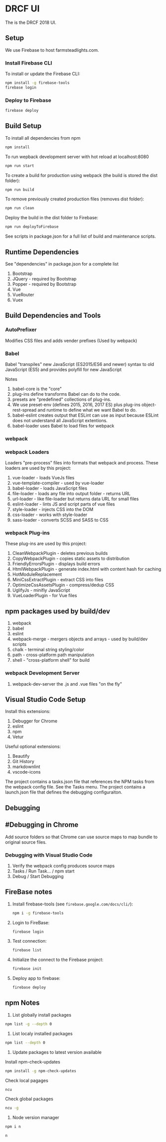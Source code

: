 # DRCF UI

The is the DRCF 2018 UI.

## Setup

We use Firebase to host farmsteadlights.com.

### Install Firebase CLI

To install or update the Firebase CLI:

``` bash
npm install -g firebase-tools
firebase login
```

### Deploy to Firebase

``` bash
firebase deploy
```

## Build Setup

To install all dependencies from npm

``` bash
npm install
```

To run wepback development server with hot reload at localhost:8080

``` bash
npm run start
```

To create a build for production using webpack (the build is stored the dist folder):

``` bash
npm run build
```

To remove previously created production files (removes dist folder):

``` bash
npm run clean

```

Deploy the build in the dist folder to Firebase:

``` bash
npm run deployToFirebase
```

See scripts in package.json for a full list of build and maintenance scripts.

## Runtime Dependencies

See "dependencies" in package.json for a complete list

1. Bootstrap
1. JQuery - required by Bootstrap
1. Popper - required by Bootstrap
1. Vue
1. VueRouter
1. Vuex

## Build Dependencies and Tools

### AutoPrefixer

Modifies CSS files and adds vender prefixes
(Used by webpack)

### Babel

Babel "transpiles" new JavaScript (ES2015/ES6 and newer) syntax to old JavaScript (ES5) and provides polyfill for new JavaScript

Notes

1. babel-core is the "core"
1. plug-ins define transforms Babel can do to the code.
1. presets are "predefined" collections of plug-ins.
1. We use preset-env (defines 2015, 2016, 2017 ES) plus plug-ins object-rest-spread and runtime to define what we want Babel to do.
1. babel-eslint creates output that ESLint can use as input because ESLint does not understand all JavaScript extentions.
1. babel-loader uses Babel to load files for webpack

### webpack

### webpack Loaders

Loaders "pre-process" files into formats that webpack and process.
These loaders are used by this project:

1. vue-loader - loads VueJs files
1. vue-template-compiler - used by vue-loader
1. babel-loader - loads JavaScript files
1. file-loader - loads any file into output folder - returns URL
1. url-loader - like file-loader but returns data URL for small files
1. eslint-loader - lints JS and script parts of vue files
1. style-loader - injects CSS into the DOM
1. css-loader - works with style-loader
1. sass-loader - converts SCSS and SASS to CSS

### webpack Plug-ins

These plug-ins are used by this project:

1. CleanWebpackPlugin - deletes previous builds
1. CopyWebpackPlugin - copies static assets to distribution
1. FriendlyErrorsPlugin - displays build errors
1. HtmlWebpackPlugin - generate index.html with content hash for caching
1. HotModuleReplacement
1. MiniCssExtractPlugin - extract CSS into files
1. OptimizeCssAssetsPlugin - compress/dedup CSS
1. UglifyJs - minifiy JavaScript
1. VueLoaderPlugin - for Vue files

## npm packages used by build/dev

1. webpack
1. babel
1. eslint
1. webpack-merge - mergers objects and arrays - used by build/dev scripts
1. chalk - terminal string styling/color
1. path - cross-platform path manipulation
1. shell - "cross-platform shell" for build

### webpack Development Server

1. webpack-dev-server the .js and .vue files "on the fly"

## Visual Studio Code Setup

Install this extensions:

1. Debugger for Chrome
1. eslint
1. npm
1. Vetur

Useful optional extensions:

1. Beautify
1. Git History
1. markdownlint
1. vscode-icons

The project contains a tasks.json file that references the NPM tasks from the webpack config file.  See the Tasks menu.
The project contains a launch.json file that defines the debugging configuraiton.

## Debugging

## #Debugging in Chrome

Add source folders so that Chrome can use source maps to map bundle to original source files.

### Debugging with Visual Studio Code

1. Verify the webpack config produces source maps
1. Tasks / Run Task... / npm start
1. Debug / Start Debugging

## FireBase notes

1. Install firebase-tools (see `firebase.google.com/docs/cli/`):

    ``` bash
    npm i -g firebase-tools
    ```

1. Login to FireBase:

   ``` bash
   firebase login
   ```

1. Test connection:

   ``` bash
   firebase list
   ```

1. Initialize the connect to the Firebase project:

   ``` bash
   firebase init
   ```

1. Deploy app to firebase:

   ``` bash
   firebase deploy
   ```

## npm Notes

1. List globally install packages

  ``` bash
  npm list -g --depth 0
  ````

1. List localy installed packages

  ``` bash
  npm list --depth 0
  ````

1. Update packages to latest version available

Install npm-check-updates

  ``` bash
  npm install -g npm-check-updates
  ````

Check local pagages

  ``` bash
  ncu
  ````

Check global packages

  ``` bash
  ncu -g
  ````

1. Node version manager

  ``` bash
  npm i n
  ````

  ``` bash
  n
  ````
